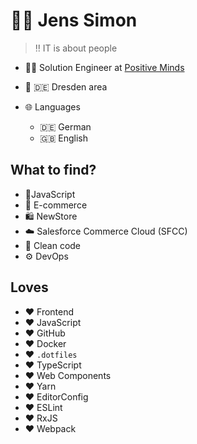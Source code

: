 # :bowing_man: Jens Simon

> :bangbang: IT is about people

- :man_technologist: Solution Engineer at [Positive Minds](https://github.com/Positive-Minds/)
- :round_pushpin: :de: Dresden area

- :globe_with_meridians: Languages
  - :de: German
  - :gb: English

## What to find?

- :love_you_gesture:JavaScript
- :shopping_cart: E-commerce
- :shopping: NewStore
- :cloud: Salesforce Commerce Cloud (SFCC)
- :broom: Clean code
- :gear: DevOps

## Loves

- :heart: Frontend
- :heart: JavaScript
- :heart: GitHub
- :heart: Docker
- :heart: `.dotfiles`
- :heart: TypeScript
- :heart: Web Components
- :heart: Yarn
- :heart: EditorConfig
- :heart: ESLint
- :heart: RxJS
- :heart: Webpack

<!--
**jenssimon/jenssimon** is a ✨ _special_ ✨ repository because its `README.md` (this file) appears on your GitHub profile.

Here are some ideas to get you started:

- 🔭 I’m currently working on ...
- 🌱 I’m currently learning ...
- 👯 I’m looking to collaborate on ...
- 🤔 I’m looking for help with ...
- 💬 Ask me about ...
- 📫 How to reach me: ...
- 😄 Pronouns: ...
- ⚡ Fun fact: ...
-->
